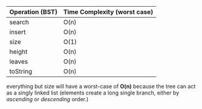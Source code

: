 | Operation (BST) | Time Complexity (worst case) |
| --------------- | ---------------------------- |
| search          | O(n)                         |
| insert          | O(n)                         |
| size            | O(1)                         |
| height          | O(n)                         |
| leaves          | O(n)                         |
| toString        | O(n)                         |

everything but size will have a worst-case of **O(n)** because the tree can act as a singly linked list (elements create a long single branch, either by _ascending_ or _descending_ order.)
